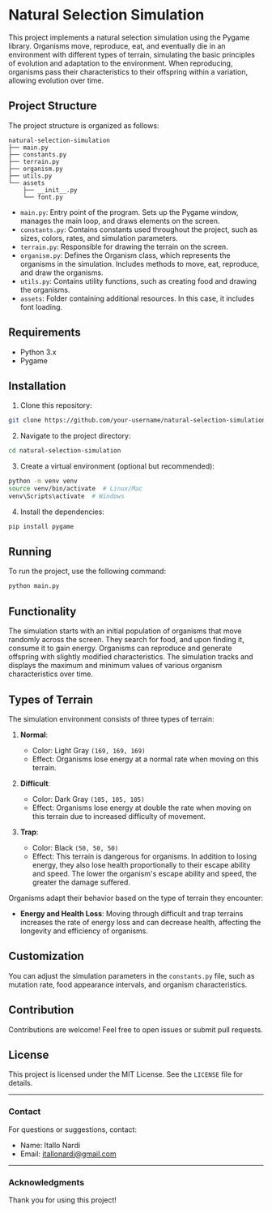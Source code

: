 # Natural Selection Simulation

This project implements a natural selection simulation using the Pygame library. Organisms move, reproduce, eat, and eventually die in an environment with different types of terrain, simulating the basic principles of evolution and adaptation to the environment. When reproducing, organisms pass their characteristics to their offspring within a variation, allowing evolution over time.

## Project Structure

The project structure is organized as follows:

```
natural-selection-simulation
├── main.py
├── constants.py
├── terrain.py
├── organism.py
├── utils.py
└── assets
    ├── __init__.py
    └── font.py
```

- `main.py`: Entry point of the program. Sets up the Pygame window, manages the main loop, and draws elements on the screen.
- `constants.py`: Contains constants used throughout the project, such as sizes, colors, rates, and simulation parameters.
- `terrain.py`: Responsible for drawing the terrain on the screen.
- `organism.py`: Defines the Organism class, which represents the organisms in the simulation. Includes methods to move, eat, reproduce, and draw the organisms.
- `utils.py`: Contains utility functions, such as creating food and drawing the organisms.
- `assets`: Folder containing additional resources. In this case, it includes font loading.

## Requirements

- Python 3.x
- Pygame

## Installation

1. Clone this repository:

```sh
git clone https://github.com/your-username/natural-selection-simulation.git
```

2. Navigate to the project directory:

```sh
cd natural-selection-simulation
```

3. Create a virtual environment (optional but recommended):

```sh
python -m venv venv
source venv/bin/activate  # Linux/Mac
venv\Scripts\activate  # Windows
```

4. Install the dependencies:

```sh
pip install pygame
```

## Running

To run the project, use the following command:

```sh
python main.py
```

## Functionality

The simulation starts with an initial population of organisms that move randomly across the screen. They search for food, and upon finding it, consume it to gain energy. Organisms can reproduce and generate offspring with slightly modified characteristics. The simulation tracks and displays the maximum and minimum values of various organism characteristics over time.

## Types of Terrain

The simulation environment consists of three types of terrain:

1. **Normal**:
   - Color: Light Gray `(169, 169, 169)`
   - Effect: Organisms lose energy at a normal rate when moving on this terrain.

2. **Difficult**:
   - Color: Dark Gray `(105, 105, 105)`
   - Effect: Organisms lose energy at double the rate when moving on this terrain due to increased difficulty of movement.

3. **Trap**:
   - Color: Black `(50, 50, 50)`
   - Effect: This terrain is dangerous for organisms. In addition to losing energy, they also lose health proportionally to their escape ability and speed. The lower the organism's escape ability and speed, the greater the damage suffered.

Organisms adapt their behavior based on the type of terrain they encounter:

- **Energy and Health Loss**: Moving through difficult and trap terrains increases the rate of energy loss and can decrease health, affecting the longevity and efficiency of organisms.

## Customization

You can adjust the simulation parameters in the `constants.py` file, such as mutation rate, food appearance intervals, and organism characteristics.

## Contribution

Contributions are welcome! Feel free to open issues or submit pull requests.

## License

This project is licensed under the MIT License. See the `LICENSE` file for details.

---

### Contact

For questions or suggestions, contact:

- Name: Itallo Nardi
- Email: itallonardi@gmail.com

---

### Acknowledgments

Thank you for using this project!
